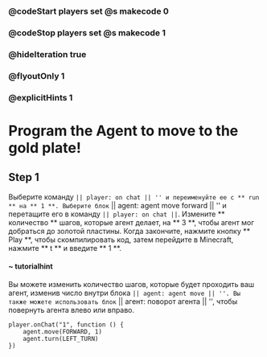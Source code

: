 ### @codeStart players set @s makecode 0
### @codeStop players set @s makecode 1

### @hideIteration true 
### @flyoutOnly 1
### @explicitHints 1


# Program the Agent to move to the gold plate!

## Step 1
Выберите команду `` || player: on chat || '' и переименуйте ее с ** run ** на ** 1 **. Выберите блок `` || agent: agent move forward || '' и перетащите его в команду `` || player: on chat || ``. Измените ** количество ** шагов, которые агент делает, на ** 3 **, чтобы агент мог добраться до золотой пластины. Когда закончите, нажмите кнопку ** Play **, чтобы скомпилировать код, затем перейдите в Minecraft, нажмите ** t ** и введите ** 1 **.

#### ~ tutorialhint 
Вы можете изменить количество шагов, которые будет проходить ваш агент, изменив число внутри блока `` || agent: agent move || ''. Вы также можете использовать блок `` || агент: поворот агента || '', чтобы повернуть агента влево или вправо.



```ghost
player.onChat("1", function () {
    agent.move(FORWARD, 1)
    agent.turn(LEFT_TURN)
})

``` 

